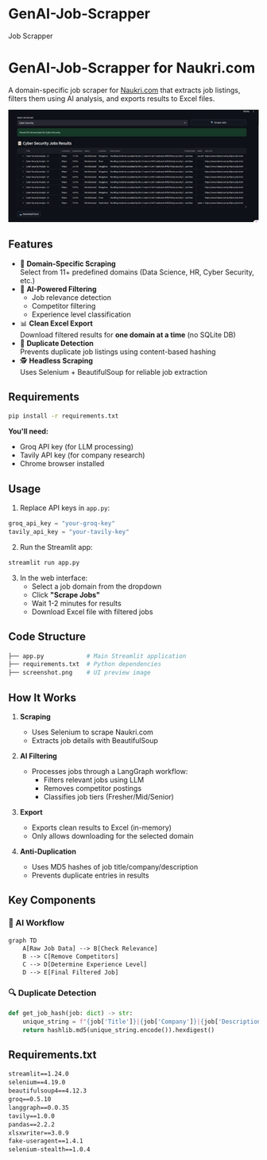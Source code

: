 # GenAI-Job-Scrapper
Job Scrapper

# GenAI-Job-Scrapper for Naukri.com

A domain-specific job scraper for [Naukri.com](https://www.naukri.com/) that extracts job listings, filters them using AI analysis, and exports results to Excel files.

![Screenshot](screenshot.png)

## Features
- 🎯 **Domain-Specific Scraping**  
  Select from 11+ predefined domains (Data Science, HR, Cyber Security, etc.)
- 🧠 **AI-Powered Filtering**  
  - Job relevance detection  
  - Competitor filtering  
  - Experience level classification  
- 📊 **Clean Excel Export**  
  Download filtered results for **one domain at a time** (no SQLite DB)
- 🔁 **Duplicate Detection**  
  Prevents duplicate job listings using content-based hashing
- 🕵️ **Headless Scraping**  
  Uses Selenium + BeautifulSoup for reliable job extraction

## Requirements
```bash
pip install -r requirements.txt
```

**You'll need:**
- Groq API key (for LLM processing)
- Tavily API key (for company research)
- Chrome browser installed

## Usage
1. Replace API keys in `app.py`:
```python
groq_api_key = "your-groq-key"
tavily_api_key = "your-tavily-key"
```

2. Run the Streamlit app:
```bash
streamlit run app.py
```

3. In the web interface:
   - Select a job domain from the dropdown
   - Click **"Scrape Jobs"**
   - Wait 1-2 minutes for results
   - Download Excel file with filtered jobs

## Code Structure
```bash
├── app.py            # Main Streamlit application
├── requirements.txt  # Python dependencies
├── screenshot.png    # UI preview image
```

## How It Works
1. **Scraping**  
   - Uses Selenium to scrape Naukri.com
   - Extracts job details with BeautifulSoup

2. **AI Filtering**  
   - Processes jobs through a LangGraph workflow:
     - Filters relevant jobs using LLM
     - Removes competitor postings
     - Classifies job tiers (Fresher/Mid/Senior)

3. **Export**  
   - Exports clean results to Excel (in-memory)
   - Only allows downloading for the selected domain

4. **Anti-Duplication**  
   - Uses MD5 hashes of job title/company/description
   - Prevents duplicate entries in results

## Key Components
### 🧠 AI Workflow
```mermaid
graph TD
    A[Raw Job Data] --> B[Check Relevance]
    B --> C[Remove Competitors]
    C --> D[Determine Experience Level]
    D --> E[Final Filtered Job]
```


### 🔍 Duplicate Detection
```python
def get_job_hash(job: dict) -> str:
    unique_string = f"{job['Title']}|{job['Company']}|{job['Description']}"
    return hashlib.md5(unique_string.encode()).hexdigest()
```

## Requirements.txt
```txt
streamlit==1.24.0
selenium==4.19.0
beautifulsoup4==4.12.3
groq==0.5.10
langgraph==0.0.35
tavily==1.0.0
pandas==2.2.2
xlsxwriter==3.0.9
fake-useragent==1.4.1
selenium-stealth==1.0.4
```


